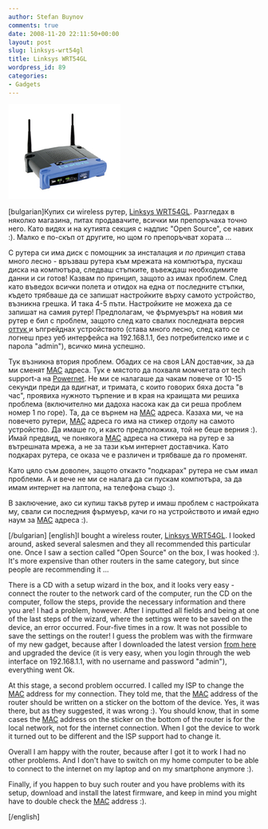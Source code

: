 ```yaml
---
author: Stefan Buynov
comments: true
date: 2008-11-20 22:11:50+00:00
layout: post
slug: linksys-wrt54gl
title: Linksys WRT54GL
wordpress_id: 89
categories:
- Gadgets
---
```


[![](/images/2008/11/wrt54gl.jpg)](/images/2008/11/wrt54gl.jpg)

[bulgarian]Купих си wireless рутер, [Linksys WRT54GL](http://www.linksys.com/servlet/Satellite?c=L_Product_C2&childpagename=US%2FLayout&cid=1133202177241&pagename=Linksys%2FCommon%2FVisitorWrapper). Разгледах в няколко магазина, питах продавачите, всички ми препоръчаха точно него. Като видях и на кутията секция с надпис "Open Source", се навих :). Малко е по-скъп от другите, но щом го препоръчват хората ...

С рутера си има диск с помощник за инсталация и _по принцип_ става много лесно - връзваш рутера към мрежата на компютъра, пускаш диска на компютъра, следваш стъпките, въвеждаш необходимите данни и си готов! Казвам по принцип, защото аз имах проблем. След като въведох всички полета и отидох на една от последните стъпки, където трябваше да се запишат настройките върху самото устройство, възникна грешка. И така 4-5 пъти. Настройките не можеха да се запишат на самия рутер! Предполагам, че фърмуеърът на новия ми рутер е бил с проблем, защото след като свалих последната версия [оттук ](http://www.linksys.com/servlet/Satellite?c=L_CASupport_C2&childpagename=US%2FLayout&cid=1166859841350&packedargs=sku%3D1133202177241&pagename=Linksys%2FCommon%2FVisitorWrapper&lid=4135046472B03&displaypage=download)и ъпгрейднах устройството (става много лесно, след като се логнеш през уеб интерфейса на 192.168.1.1, без потребителско име и с парола "admin"), всичко мина успешно.

Тук възникна втория проблем. Обадих се на своя LAN доставчик, за да ми сменят [MAC](http://en.wikipedia.org/wiki/MAC_address) адреса. Тук е мястото да похваля момчетата от tech support-а на [Powernet](http://powernet.bg/). Не ми се налагаше да чакам повече от 10-15 секунди преди да вдигнат, и тримата, с които говорих бяха доста "в час", проявиха нужното търпение и в края на краищата ми решиха проблема (включително ми дадоха насока как да си реша проблем номер 1 по горе). Та, да се върнем на [MAC](http://en.wikipedia.org/wiki/MAC_address) адреса. Казаха ми, че на повечето рутери, [MAC](http://en.wikipedia.org/wiki/MAC_address) адреса го има на стикер отдолу на самото устройство. Да имаше го, и както предположиха, той не беше верния :). Имай предвид, че понякога [MAC](http://en.wikipedia.org/wiki/MAC_address) адреса на стикера на рутер е за вътрешната мрежа, а не за тази към интернет доставчика. Като подкарах рутера, се оказа че е различен и трябваше да го променят.

Като цяло съм доволен, защото откакто "подкарах" рутера не съм имал проблеми. А и вече не ми се налага да си пускам компютъра, за да имам интернет на лаптопа, на телефона също :).

В заключение, ако си купиш такъв рутер и имаш проблем с настройката му, свали си последния фърмуеър, качи го на устройството и имай едно наум за [MAC](http://en.wikipedia.org/wiki/MAC_address) адреса :).

[/bulgarian]
[english]I bought a wireless router, [Linksys WRT54GL](http://www.linksys.com/servlet/Satellite?c=L_Product_C2&childpagename=US%2FLayout&cid=1133202177241&pagename=Linksys%2FCommon%2FVisitorWrapper). I looked around, asked several salesmen and they all recommended this particular one. Once I saw a section called "Open Source" on the box, I was hooked :). It's more expensive than other routers in the same category, but since people are recommending it ...

There is a CD with a setup wizard in the box, and it looks very easy - connect the router to the network card of the computer, run the CD on the computer, follow the steps, provide the necessary information and there you are! I had a problem, however. After I inputted all fields and being at one of the last steps of the wizard, where the settings were to be saved on the device, an error occurred. Four-five times in a row. It was not possible to save the settings on the router! I guess the problem was with the firmware of my new gadget, because after I downloaded the latest version [from here](http://www.linksys.com/servlet/Satellite?c=L_CASupport_C2&childpagename=US%2FLayout&cid=1166859841350&packedargs=sku%3D1133202177241&pagename=Linksys%2FCommon%2FVisitorWrapper&lid=4135046472B03&displaypage=download) and upgraded the device (it is very easy, when you login through the web interface on 192.168.1.1, with no username and password "admin"), everything went Ok.

At this stage, a second problem occurred. I called my ISP to change the [MAC](http://en.wikipedia.org/wiki/MAC_address) address for my connection. They told me, that the [MAC](http://en.wikipedia.org/wiki/MAC_address) address of the router should be written on a sticker on the bottom of the device. Yes, it was there, but as they suggested, it was wrong :). You should know, that in some cases the [MAC](http://en.wikipedia.org/wiki/MAC_address) address on the sticker on the bottom of the router is for the local network, not for the internet connection. When I got the device to work it turned out to be different and the ISP support had to change it.

Overall I am happy with the router, because after I got it to work I had no other problems. And I don't have to switch on my home computer to be able to connect to the internet on my laptop and on my smartphone anymore :).

Finally, if you happen to buy such router and you have problems with its setup, download and install the latest firmware, and keep in mind you might have to double check the [MAC](http://en.wikipedia.org/wiki/MAC_address) address :).

[/english]
